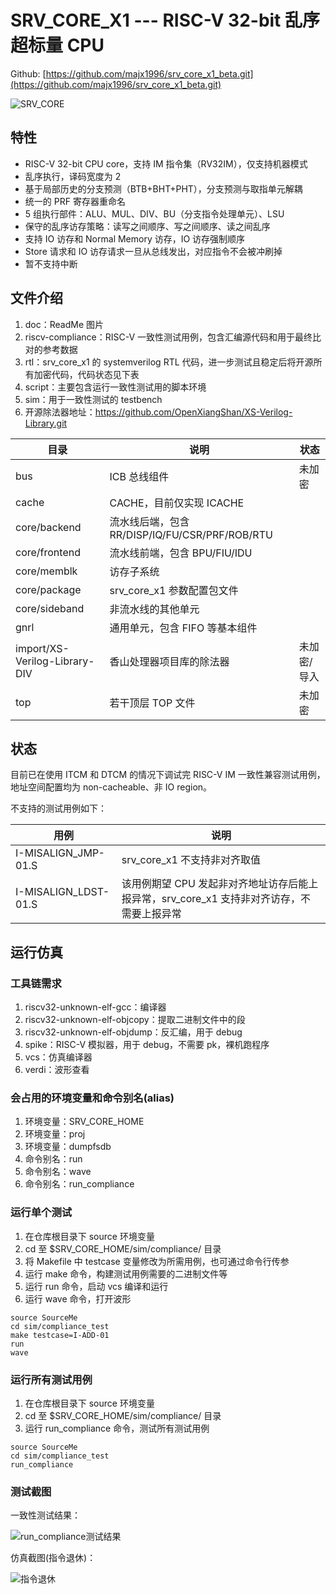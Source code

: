 # SRV_CORE_X1 --- RISC-V 32-bit 乱序超标量 CPU

Github: [https://github.com/majx1996/srv_core_x1_beta.git](https://github.com/majx1996/srv_core_x1_beta.git)

![SRV_CORE](doc/srv_core.png)

## 特性
* RISC-V 32-bit CPU core，支持 IM 指令集（RV32IM），仅支持机器模式
* 乱序执行，译码宽度为 2
* 基于局部历史的分支预测（BTB+BHT+PHT），分支预测与取指单元解耦
* 统一的 PRF 寄存器重命名
* 5 组执行部件：ALU、MUL、DIV、BU（分支指令处理单元）、LSU
* 保守的乱序访存策略：读写之间顺序、写之间顺序、读之间乱序
* 支持 IO 访存和 Normal Memory 访存，IO 访存强制顺序
* Store 请求和 IO 访存请求一旦从总线发出，对应指令不会被冲刷掉
* 暂不支持中断

## 文件介绍
1. doc：ReadMe 图片
2. riscv-compliance：RISC-V 一致性测试用例，包含汇编源代码和用于最终比对的参考数据
3. rtl：srv_core_x1 的 systemverilog RTL 代码，进一步测试且稳定后将开源所有加密代码，代码状态见下表
4. script：主要包含运行一致性测试用的脚本环境
5. sim：用于一致性测试的 testbench
6. 开源除法器地址：https://github.com/OpenXiangShan/XS-Verilog-Library.git

| 目录                          | 说明                                           | 状态        |
| ----------------------------- | ---------------------------------------------- | ----------- |
| bus                           | ICB 总线组件                                   | 未加密      |
| cache                         | CACHE，目前仅实现 ICACHE                       |             |
| core/backend                  | 流水线后端，包含 RR/DISP/IQ/FU/CSR/PRF/ROB/RTU |             |
| core/frontend                 | 流水线前端，包含 BPU/FIU/IDU                   |             |
| core/memblk                   | 访存子系统                                     |             |
| core/package                  | srv_core_x1 参数配置包文件                     |             |
| core/sideband                 | 非流水线的其他单元                             |             |
| gnrl                          | 通用单元，包含 FIFO 等基本组件                 |             |
| import/XS-Verilog-Library-DIV | 香山处理器项目库的除法器                       | 未加密/导入 |
| top                           | 若干顶层 TOP 文件                              | 未加密      |

## 状态

目前已在使用 ITCM 和 DTCM 的情况下调试完 RISC-V IM 一致性兼容测试用例，地址空间配置均为 non-cacheable、非 IO region。

不支持的测试用例如下：

| 用例                 | 说明                                                         |
| -------------------- | ------------------------------------------------------------ |
| I-MISALIGN_JMP-01.S  | srv_core_x1 不支持非对齐取值                                 |
| I-MISALIGN_LDST-01.S | 该用例期望 CPU 发起非对齐地址访存后能上报异常，srv_core_x1 支持非对齐访存，不需要上报异常 |

## 运行仿真

### 工具链需求

1. riscv32-unknown-elf-gcc：编译器
2. riscv32-unknown-elf-objcopy：提取二进制文件中的段
3. riscv32-unknown-elf-objdump：反汇编，用于 debug
4. spike：RISC-V 模拟器，用于 debug，不需要 pk，裸机跑程序
5. vcs：仿真编译器
6. verdi：波形查看

### 会占用的环境变量和命令别名(alias)

1. 环境变量：SRV_CORE_HOME
2. 环境变量：proj
3. 环境变量：dumpfsdb
4. 命令别名：run
5. 命令别名：wave
6. 命令别名：run_compliance

### 运行单个测试

1. 在仓库根目录下 source 环境变量
2. cd 至 $SRV_CORE_HOME/sim/compliance/ 目录
3. 将 Makefile 中 testcase 变量修改为所需用例，也可通过命令行传参
4. 运行 make 命令，构建测试用例需要的二进制文件等
5. 运行 run 命令，启动 vcs 编译和运行
6. 运行 wave 命令，打开波形

```
source SourceMe
cd sim/compliance_test
make testcase=I-ADD-01
run
wave
```

### 运行所有测试用例

1. 在仓库根目录下 source 环境变量
2. cd 至 $SRV_CORE_HOME/sim/compliance/ 目录
3. 运行 run_compliance 命令，测试所有测试用例

```
source SourceMe
cd sim/compliance_test
run_compliance
```

### 测试截图

一致性测试结果：

![run_compliance测试结果](doc/run_compliance.png)



仿真截图(指令退休)：

![指令退休](doc/retire.png)
